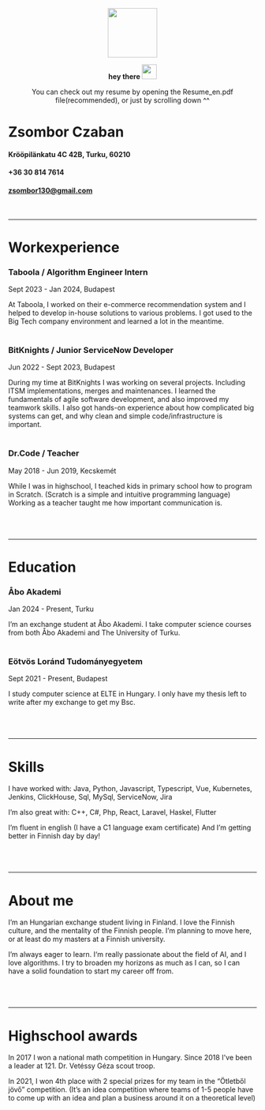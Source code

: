 <div id="header" align="center">
  <img src="https://media.giphy.com/media/M9gbBd9nbDrOTu1Mqx/giphy.gif" width="100"/>
  <p>
  <strong>
    hey there
    <img src="https://media.giphy.com/media/hvRJCLFzcasrR4ia7z/giphy.gif" width="30px"/>
  </strong>
  <p/>
  <p>You can check out my resume by opening the Resume_en.pdf file(recommended), or just by scrolling down ^^<p/>
</div>



# Zsombor Czaban

#### Krööpilänkatu 4C 42B, Turku, 60210
#### +36 30 814 7614
#### zsombor130@gmail.com
<br>

---
# Workexperience 

### Taboola / Algorithm Engineer Intern
Sept 2023 - Jan 2024, Budapest

At Taboola, I worked on their e-commerce recommendation system and I helped to develop in-house solutions to various problems.
I got used to the Big Tech company environment and learned a lot in the meantime. 
<br><br>

### BitKnights / Junior ServiceNow Developer
Jun 2022 - Sept 2023, Budapest

During my time at BitKnights I was working on several projects. Including  ITSM implementations,  merges and maintenances.
I learned the fundamentals of agile software development, and also improved my teamwork skills.
I also got hands-on experience about how complicated big systems can get, and why clean and simple code/infrastructure is important.
<br><br>

### Dr.Code / Teacher
May 2018 - Jun 2019,  Kecskemét

While I was in highschool, I teached kids in primary school how to program in Scratch. (Scratch is a simple and intuitive programming language) 
Working as a teacher taught me how important communication is.
<br><br><br><br>

---
# Education

### Åbo Akademi
Jan 2024 - Present,  Turku

I’m an exchange student at Åbo Akademi. I take computer science courses from both Åbo Akademi and The University of Turku.
<br><br>

### Eötvös Loránd Tudományegyetem
Sept 2021 - Present,  Budapest

I study computer science at ELTE in Hungary.
I only have my thesis left to write after my exchange to get my Bsc.
<br><br><br><br>

---
# Skills


I have worked with: Java, Python, Javascript, Typescript, Vue, Kubernetes, Jenkins, ClickHouse, Sql, MySql, ServiceNow, Jira

I’m also great with: C++, C#, Php, React, Laravel, Haskel, Flutter

I’m fluent in english (I have a C1 language exam certificate)
And I’m getting better in Finnish day by day!
<br><br><br><br>

---
# About me


I’m an Hungarian exchange student living in Finland. I love the Finnish culture, and the mentality of the Finnish people. I’m planning to move here, or at least do my masters at a Finnish university.

I’m always eager to learn. I‘m really passionate about the field of AI, and I love algorithms.
I try to broaden my horizons as much as I can, so I can have a solid foundation to start my career off from. 
<br><br><br><br>

---
# Highschool awards

In 2017 I won a national math competition in Hungary.
Since 2018 I've been a leader at 121. Dr. Vetéssy Géza scout troop.

In 2021, I won 4th place with 2 special prizes for my team in the “Ötletből jövő” competition. (It’s an idea competition where teams of 1-5 people have to come up with an idea and plan a business around it on a theoretical level)


